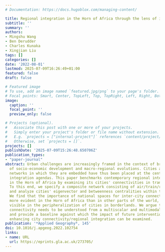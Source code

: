 ```yaml
---
# Documentation: https://docs.hugoblox.com/managing-content/

title: Regional integration in the Horn of Africa through the lens of inter-city connectivity
subtitle: ''
summary: ''
authors:
- Mingshu Wang
- Ben Derudder
- Charles Kunaka
- Xingjian Liu
tags: []
categories: []
date: '2022-08-01'
lastmod: 2025-07-09T16:26:49+01:00
featured: false
draft: false

# Featured image
# To use, add an image named `featured.jpg/png` to your page's folder.
# Focal points: Smart, Center, TopLeft, Top, TopRight, Left, Right, BottomLeft, Bottom, BottomRight.
image:
  caption: ''
  focal_point: ''
  preview_only: false

# Projects (optional).
#   Associate this post with one or more of your projects.
#   Simply enter your project's folder or file name without extension.
#   E.g. `projects = ["internal-project"]` references `content/project/deep-learning/index.md`.
#   Otherwise, set `projects = []`.
projects: []
publishDate: '2025-07-09T15:26:48.650706Z'
publication_types:
- "paper-journal"
abstract: Urban challenges are increasingly framed in the context of broader objectives
  of socio-economic development and macro-regional evolutions. Cities and the myriad
  networks in which they are embedded have thus been placed at the center of regional
  integration agendas. This paper benchmarks contemporary regional integration levels
  in the Horn of Africa by examining its cities' connectivities in transport networks.
  To this end, we specify a composite network consisting of air/train/road connectivity
  and analyze cities' eigenvector and betweenness centralities within these networks.
  We find that the importance of national spaces for inter-city connectivity is much
  more evident in the Horn of Africa than in other parts of the world, which is also
  visible in the peripheralization of cities in borderlands. We argue that the region's
  connectivity needs to be understood from a multiscalar and multimodal perspective
  and provide a baseline against which the impact of future interventions aimed at
  enhancing city connectivity/regional integration can be examined.
publication: '*Applied Geography*, 145'
doi: 10.1016/j.apgeog.2022.102754
links:
- name: URL
  url: https://eprints.gla.ac.uk/273705/
---
```

